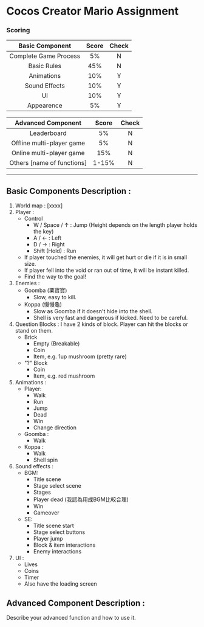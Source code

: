 # Cocos Creator Mario Assignment

### Scoring

|**Basic Component**|**Score**|**Check**|
|:-:|:-:|:-:|
|Complete Game Process|5%|N|
|Basic Rules|45%|N|
|Animations|10%|Y|
|Sound Effects|10%|Y|
|UI|10%|Y|
|Appearence|5%|Y|

|**Advanced Component**|**Score**|**Check**|
|:-:|:-:|:-:|
|Leaderboard|5%|N|
|Offline multi-player game|5%|N|
|Online multi-player game|15%|N|
|Others [name of functions]|1-15%|N|

---

## Basic Components Description : 
1. World map : [xxxx]
2. Player : 
    * Control
        * W / Space / ↑ : Jump (Height depends on the length player holds the key)
        * A / ← : Left
        * D / → : Right
        * Shift (Hold) : Run
    * If player touched the enemies, it will get hurt or die if it is in small size.
    * If player fell into the void or ran out of time, it will be instant killed.
    * Find the way to the goal!
3. Enemies : 
    * Goomba (栗寶寶)
        * Slow, easy to kill.
    * Koppa (慢慢龜)
        * Slow as Goomba if it doesn't hide into the shell.
        * Shell is very fast and dangerous if kicked. Need to be careful.
4. Question Blocks : I have 2 kinds of block. Player can hit the blocks or stand on them.
    * Brick
        * Empty (Breakable)
        * Coin
        * Item, e.g. 1up mushroom (pretty rare)
    * "?" Block
        * Coin
        * Item, e.g. red mushroom
5. Animations : 
    * Player: 
        * Walk
        * Run
        * Jump
        * Dead
        * Win
        * Change direction
    * Goomba : 
        * Walk
    * Koppa : 
        * Walk
        * Shell spin
6. Sound effects : 
    * BGM: 
        * Title scene
        * Stage select scene
        * Stages
        * Player dead (我認為用成BGM比較合理)
        * Win
        * Gameover
    * SE: 
        * Title scene start
        * Stage select buttons
        * Player jump
        * Block & item interactions
        * Enemy interactions
7. UI : 
    * Lives
    * Coins
    * Timer
    * Also have the loading screen

## Advanced Component Description : 

Describe your advanced function and how to use it.